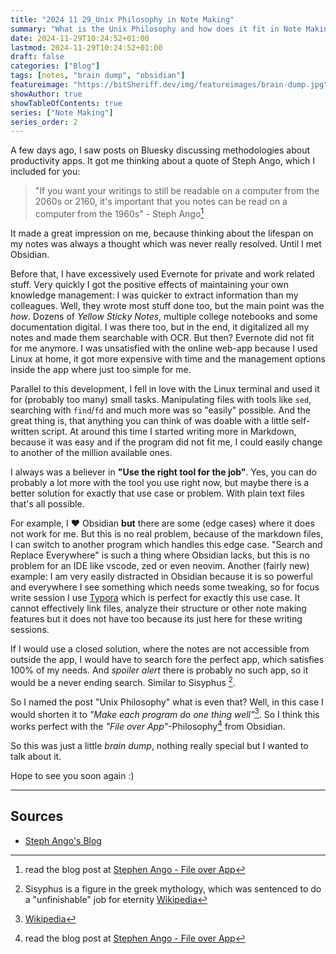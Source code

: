 ```yaml
---
title: "2024 11 29_Unix Philosophy in Note Making"
summary: "What is the Unix Philosophy and how does it fit in Note Making?"
date: 2024-11-29T10:24:52+01:00
lastmod: 2024-11-29T10:24:52+01:00
draft: false
categories: ["Blog"]
tags: [notes, "brain dump", "obsidian"]
featureimage: "https://bitSheriff.dev/img/featureimages/brain-dump.jpg" # add external links as feature image
showAuthor: true
showTableOfContents: true
series: ["Note Making"]
series_order: 2
---
```


A few days ago, I saw posts on Bluesky discussing methodologies about productivity apps. It got me thinking about a quote of Steph Ango, which I included for you:

> "If you want your writings to still be readable on a computer from the 2060s or 2160, it's important that you notes can be read on a computer from the 1960s" - Steph Ango[^file-over-app]

It made a great impression on me, because thinking about the lifespan on my notes was always a thought which was never really resolved. Until I met Obsidian.

Before that, I have excessively used Evernote for private and work related stuff. Very quickly I got the positive effects of maintaining your own knowledge management: I was quicker to extract information than my colleagues. Well, they wrote most stuff done too, but the main point was the _how_. Dozens of _Yellow Sticky Notes_, multiple college notebooks and some documentation digital. I was there too, but in the end, it digitalized all my notes and made them searchable with OCR. But then? Evernote did not fit for me anymore. I was unsatisfied with the online web-app because I used Linux at home, it got more expensive with time and the management options inside the app where just too simple for me.

Parallel to this development, I fell in love with the Linux terminal and used it for (probably too many) small tasks. Manipulating files with tools like `sed`, searching with `find`/`fd` and much more was so "easily" possible. And the great thing is, that anything you can think of was doable with a little self-written script. At around this time I started writing more in Markdown, because it was easy and if the program did not fit me, I could easily change to another of the million available ones.

I always was a believer in **"Use the right tool for the job"**. Yes, you can do probably a lot more with the tool you use right now, but maybe there is a better solution for exactly that use case or problem. With plain text files that's all possible.

For example, I ♥️ Obsidian **but** there are some (edge cases) where it does not work for me. But this is no real problem, because of the markdown files, I can switch to another program which handles this edge case. "Search and Replace Everywhere" is such a thing where Obsidian lacks, but this is no problem for an IDE like vscode, zed or even neovim. Another (fairly new) example: I am very easily distracted in Obsidian because it is so powerful and everywhere I see something which needs some tweaking, so for focus write session I use [Typora](https://typora.io) which is perfect for exactly this use case. It cannot effectively link files, analyze their structure or other note making features but it does not have too because its just here for these writing sessions.

If I would use a closed solution, where the notes are not accessible from outside the app, I would have to search fore the perfect app, which satisfies 100% of my needs. And _spoiler alert_ there is probably no such app, so it would be a never ending search. Similar to Sisyphus [^sisyphus].

So I named the post "Unix Philosophy" what is even that? Well, in this case I would shorten it to _"Make each program do one thing well"_[^unix-phil]. So I think this works perfect with the _"File over App"_-Philosophy[^file-over-app] from Obsidian.

So this was just a little _brain dump_, nothing really special but I wanted to talk about it.

Hope to see you soon again :)

---

## Sources

-   [Steph Ango's Blog](https://stephango.com/)

[^file-over-app]: read the blog post at [Stephen Ango - File over App](https://stephango.com/file-over-app)
[^sisyphus]: Sisyphus is a figure in the greek mythology, which was sentenced to do a "unfinishable" job for eternity [Wikipedia](https://en.wikipedia.org/wiki/Sisyphus)
[^unix-phil]: [Wikipedia](https://en.wikipedia.org/wiki/Unix_philosophy)
